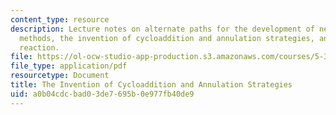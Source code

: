 ```yaml
---
content_type: resource
description: Lecture notes on alternate paths for the development of new synthetic
  methods, the invention of cycloaddition and annulation strategies, and the Diels-Alder
  reaction.
file: https://ol-ocw-studio-app-production.s3.amazonaws.com/courses/5-37-introduction-to-organic-synthesis-laboratory-spring-2009/a0b04cdcbad03de7695b0e977fb40de9_MIT5_37s09_lec05_PPT.pdf
file_type: application/pdf
resourcetype: Document
title: The Invention of Cycloaddition and Annulation Strategies
uid: a0b04cdc-bad0-3de7-695b-0e977fb40de9
---
```

